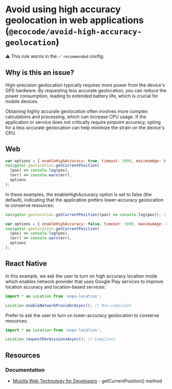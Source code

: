 # Avoid using high accuracy geolocation in web applications (`@ecocode/avoid-high-accuracy-geolocation`)

⚠️ This rule _warns_ in the ✅ `recommended` config.

<!-- end auto-generated rule header -->

## Why is this an issue?

High-precision geolocation typically requires more power from the device's GPS hardware.
By requesting less accurate geolocation, you can reduce the power consumption, leading to extended battery life, which
is crucial for mobile devices.

Obtaining highly accurate geolocation often involves more complex calculations and processing, which can increase CPU
usage.
If the application or service does not critically require pinpoint accuracy, opting for a less accurate geolocation can
help minimize the strain on the device's CPU.

## Web 
```js
var options = { enableHighAccuracy: true, timeout: 5000, maximumAge: 0 }; // Non-compliant
navigator.geolocation.getCurrentPosition(
  (pos) => console.log(pos),
  (err) => console.warn(err),
  options
);
```

In these examples, the enableHighAccuracy option is set to false (the default), indicating that the application prefers
lower-accuracy geolocation to conserve resources:

```js
navigator.geolocation.getCurrentPosition((pos) => console.log(pos)); // Compliant by default
```

```js
var options = { enableHighAccuracy: false, timeout: 5000, maximumAge: 0 }; // Compliant
navigator.geolocation.getCurrentPosition(
  (pos) => console.log(pos),
  (err) => console.warn(err),
  options
);
```

## React Native
In this example, we ask the user to turn on high accuracy location mode which enables network provider that uses Google Play services to improve location accuracy and location-based services:
```js
import * as Location from 'expo-location';

Location.enableNetworkProviderAsync(); // Non-compliant
```

Prefer to ask the user to turn on lower-accuracy geolocation to conserve resources:
```js
import * as Location from 'expo-location';

Location.requestPermissionsAsync(); // Compliant
```

## Resources

### Documentation

- [Mozilla Web Technology for Developers](https://developer.mozilla.org/en-US/docs/Web/API/Geolocation/getCurrentPosition) -
  getCurrentPosition() method

